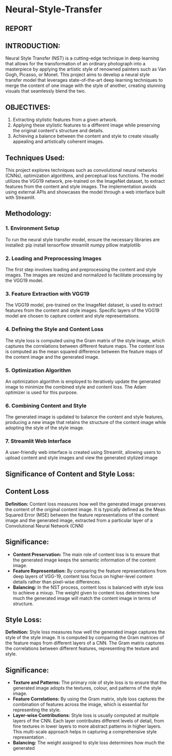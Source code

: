 # Neural-Style-Transfer
 ## REPORT
 ## INTRODUCTION: 
Neural Style Transfer (NST) is a cutting-edge technique in deep learning that allows for the transformation of an ordinary photograph into a masterpiece by 
applying the artistic style of renowned painters such as Van Gogh, Picasso, or Monet. This 
project aims to develop a neural style transfer model that leverages state-of-the-art deep 
learning techniques to merge the content of one image with the style of another, creating 
stunning visuals that seamlessly blend the two.
 ## OBJECTIVES:
 1. Extracting stylistic features from a given artwork.
 2. Applying these stylistic features to a different image while preserving the original content's 
   structure and details.
 3. Achieving a balance between the content and style to create visually appealing and artistically 
   coherent images.
 ## Techniques Used:
 This project explores techniques such as convolutional neural networks (CNNs), optimization 
algorithms, and perceptual loss functions. The model utilizes the VGG19 network, pre-trained 
on the ImageNet dataset, to extract features from the content and style images. The 
implementation avoids using external APIs and showcases the model through a web interface 
built with Streamlit.
 ## Methodology:
 ### 1. Environment Setup 
 To run the neural style transfer model, ensure the necessary libraries are installed:
 pip install tensorflow streamlit numpy pillow matplotlib
 ### 2. Loading and Preprocessing Images 
 The first step involves loading and preprocessing the content and style images. The 
 images are resized and normalized to facilitate processing by the VGG19 model.
 ### 3. Feature Extraction with VGG19
 The VGG19 model, pre-trained on the ImageNet dataset, is used to extract features 
 from the content and style images. Specific layers of the VGG19 model are chosen to 
 capture content and style representations.
 ### 4. Defining the Style and Content Loss
 The style loss is computed using the Gram matrix of the style image, which captures the 
 correlations between different feature maps. The content loss is computed as the mean 
 squared difference between the feature maps of the content image and the generated 
 image.
 ### 5. Optimization Algorithm
 An optimization algorithm is employed to iteratively update the generated image to 
 minimize the combined style and content loss. The Adam optimizer is used for this 
 purpose.
 ### 6. Combining Content and Style
 The generated image is updated to balance the content and style features, producing a 
 new image that retains the structure of the content image while adopting the style of the 
 style image.
 ### 7. Streamlit Web Interface
 A user-friendly web interface is created using Streamlit, allowing users to upload 
 content and style images and view the generated stylized image
 ## Significance of Content and Style Loss:
 ## Content Loss 
**Definition:** Content loss measures how well the generated image preserves the content 
of the original content image. It is typically defined as the Mean Squared Error (MSE) between the feature representations of the content image and the generated image, 
extracted from a particular layer of a Convolutional Neural Network (CNN)
 ## Significance:
 * **Content Preservation:** The main role of content loss is to ensure that the generated 
image keeps the semantic information of the content image. 
* **Feature Representation:** By comparing the feature representations from deep layers of 
VGG-19, content loss focus on higher-level content details rather than pixel-wise 
differences. 
* **Balancing:** In the NST process, content loss is balanced with style loss to achieve a 
mixup. The weight given to content loss determines how much the generated image will 
match the content image in terms of structure. 
## Style Loss:
 **Definition:** Style loss measures how well the generated image captures the style of 
the style image. It is computed by comparing the Gram matrices of the feature maps 
from different layers of a CNN. The Gram matrix captures the correlations between 
different features, representing the texture and style.
## Significance:
* **Texture and Patterns:** The primary role of style loss is to ensure that the generated 
image adopts the textures, colour, and patterns of the style image. 
* **Feature Correlations:** By using the Gram matrix, style loss captures the combination of 
features across the image, which is essential for representing the style.  
* **Layer-wise Contributions:** Style loss is usually computed at multiple layers of the CNN. 
Each layer contributes different levels of detail, from fine textures in lower layers to more 
abstract patterns in higher layers. This multi-scale approach helps in capturing a 
comprehensive style representation .
 *  **Balancing:** The weight assigned to style loss determines how much the generated 


 
